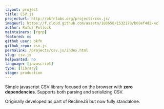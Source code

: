 ```yaml
---
layout: project
title: CSV.js
projecturl: http://okfnlabs.org/projects/csv.js/
imageurl: https://f.cloud.github.com/assets/180658/1532178/b08ef4d2-4c72-11e3-913a-9fcd763ae346.png
author: Rufus Pollock
maintainers: [rgrp]
featured: no
github_user: okfn
github_repo: csv.js
permalink: /projects/csv.js/index.html
slug: csv.js
helpwanted: no
language: [javascript]
type: [library]
stage: production
---
```


Simple javascript CSV library focused on the browser with **zero
dependencies**. Supports both parsing and serializing CSV.

Originally developed as part of ReclineJS but now fully standalone.

